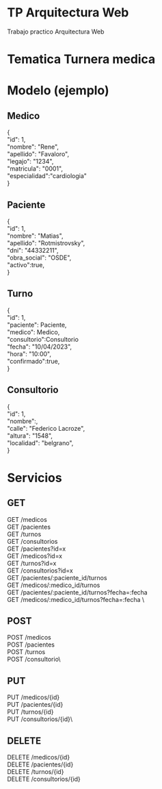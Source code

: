 # TP Arquitectura Web
Trabajo practico Arquitectura Web

# Tematica Turnera medica

# Modelo (ejemplo)
## Medico 
  {\
    "id": 1,\
    "nombre": "Rene",\
    "apellido": "Favaloro",\
    "legajo": "1234",\
    "matricula": "0001",\
    "especialidad":"cardiologia"\
  }
## Paciente 
  {\
    "id": 1,\
    "nombre": "Matias",\
    "apellido": "Rotmistrovsky",\
    "dni": "44332211",\
    "obra_social": "OSDE",\
    "activo":true,\
  }
## Turno 
  {\
    "id": 1,\
    "paciente": Paciente,\
    "medico": Medico,\
    "consultorio":Consultorio\
    "fecha": "10/04/2023",\
    "hora": "10:00",\
    "confirmado":true,\
  }

## Consultorio

  {\
    "id": 1,\
    "nombre":,\
    "calle": "Federico Lacroze",\
    "altura": "1548",\
    "localidad": "belgrano",\
  }

# Servicios

## GET
GET /medicos \
GET /pacientes \
GET /turnos \
GET /consultorios \
GET /pacientes?id=x \
GET /medicos?id=x \
GET /turnos?id=x \
GET /consultorios?id=x \
GET /pacientes/:paciente_id/turnos \
GET /medicos/:medico_id/turnos \
GET /pacientes/:paciente_id/turnos?fecha=:fecha \
GET /medicos/:medico_id/turnos?fecha=:fecha \

## POST
POST /medicos\
POST /pacientes\
POST /turnos\
POST /consultorio\

## PUT
PUT /medicos/{id}\
PUT /pacientes/{id}\
PUT /turnos/{id}\
PUT /consultorios/{id}\

## DELETE
DELETE /medicos/{id}\
DELETE /pacientes/{id}\
DELETE /turnos/{id}\
DELETE /consultorios/{id}
